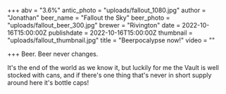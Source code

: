 +++
abv = "3.6%"
antic_photo = "uploads/fallout_1080.jpg"
author = "Jonathan"
beer_name = "Fallout the Sky"
beer_photo = "uploads/fallout_beer_300.jpg"
brewer = "Rivington"
date = 2022-10-16T15:00:00Z
publishdate = 2022-10-16T15:00:00Z
thumbnail = "uploads/fallout_thumbnail.jpg"
title = "Beerpocalypse now!"
video = ""

+++
Beer. Beer never changes.

It's the end of the world as we know it, but luckily for me the Vault is well stocked with cans, and if there's one thing that's never in short supply around here it's bottle caps!
